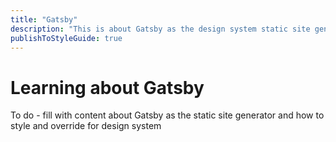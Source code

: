 ```yaml
---
title: "Gatsby"
description: "This is about Gatsby as the design system static site generator."
publishToStyleGuide: true
---
```


# Learning about Gatsby

To do - fill with content about Gatsby as the static site generator and how to 
style and override for design system

